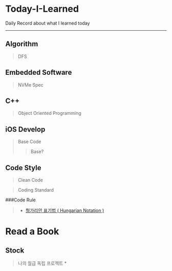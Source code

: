 # Today-I-Learned
Daily Record about what I learned today

-------------------

## Algorithm

> DFS

## Embedded Software

> NVMe Spec

## C++

> Object Oriented Programming



## iOS Develop
> Base Code 
>> Base?

## Code Style

> Clean Code

> Coding Standard

###Code Rule
> * [헝가리안 표기법 ( Hungarian Notation )](Code_Rule/Hungarian_Notation.md)








# Read a Book

## Stock

> 나의 월급 독립 프로젝트
> * 








